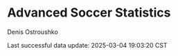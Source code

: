 # Advanced Soccer Statistics
Denis Ostroushko

<!-- gfm -->

Last successful data update: 2025-03-04 19:03:20 CST
